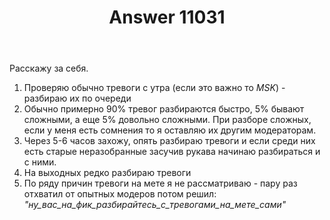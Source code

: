 ﻿---
title: "Answer 11031"
se.owner.user_id: 5648
se.owner.display_name: "Barmaley"
se.owner.link: "https://ru.meta.stackoverflow.com/users/5648/barmaley"
se.answer_id: 11031
se.question_id: 11011
se.post_type: answer
se.is_accepted: False
---
<p>Расскажу за себя.</p>
<ol>
<li>Проверяю обычно тревоги с утра (если это важно то <em>MSK</em>) - разбираю их по очереди</li>
<li>Обычно примерно 90% тревог разбираются быстро, 5% бывают сложными, а еще 5% довольно сложными. При разборе сложных, если у меня есть сомнения то я оставляю их другим модераторам.</li>
<li>Через 5-6 часов захожу, опять разбираю тревоги и если среди них есть старые неразобранные засучив рукава начинаю разбираться и с ними.</li>
<li>На выходных редко разбираю тревоги</li>
<li>По ряду причин тревоги на мете я не рассматриваю - пару раз отхватил от опытных модеров потом решил: <em>&quot;ну_вас_на_фик_разбирайтесь_с_тревогами_на_мете_сами&quot;</em></li>
</ol>

